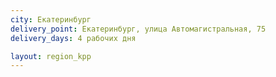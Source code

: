 ```yaml
---
city: Екатеринбург
delivery_point: Екатеринбург, улица Автомагистральная, 75
delivery_days: 4 рабочих дня

layout: region_kpp
---
```

